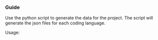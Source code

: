 ### Guide

Use the python script to generate the data for the project. The script will generate the json files for each coding language.

Usage:
